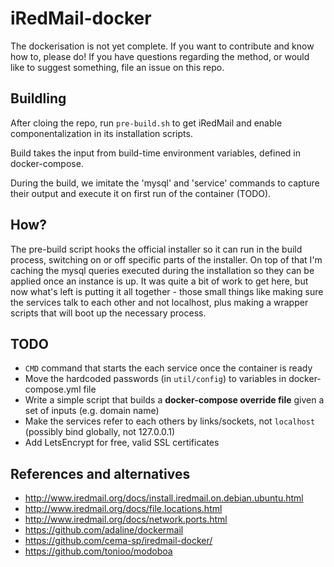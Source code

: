 # iRedMail-docker

The dockerisation is not yet complete. If you want to contribute and know how to, please do!
If you have questions regarding the method, or would like to suggest something, file an issue on this repo.

## Buildling

After cloing the repo, run `pre-build.sh` to get iRedMail and enable componentalization in its installation scripts.

Build takes the input from build-time environment variables, defined in docker-compose.

During the build, we imitate the 'mysql' and 'service' commands to capture their output
and execute it on first run of the container (TODO).

## How?

The pre-build script hooks the official installer so it can run in the build process, switching on or off specific parts of the installer. On top of that I'm caching the mysql queries executed during the installation so they can be applied once an instance is up.
It was quite a bit of work to get here, but now what's left is putting it all together - those small things like making sure the services talk to each other and not localhost, plus making a wrapper scripts that will boot up the necessary process.

## TODO

* `CMD` command that starts the each service once the container is ready
* Move the hardcoded passwords (in `util/config`) to variables in docker-compose.yml file
* Write a simple script that builds a **docker-compose override file** given a set of inputs (e.g. domain name)
* Make the services refer to each others by links/sockets, not `localhost` (possibly bind globally, not 127.0.0.1)
* Add LetsEncrypt for free, valid SSL certificates

## References and alternatives

* http://www.iredmail.org/docs/install.iredmail.on.debian.ubuntu.html
* http://www.iredmail.org/docs/file.locations.html
* http://www.iredmail.org/docs/network.ports.html
* https://github.com/adaline/dockermail
* https://github.com/cema-sp/iredmail-docker/
* https://github.com/tonioo/modoboa